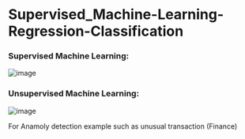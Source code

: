 # Supervised_Machine-Learning-Regression-Classification

### Supervised Machine Learning:
![image](https://github.com/ijaz-lab/Supervised_Machine-Learning-Regression-Classification/assets/78338522/e9d65b5b-78be-4a32-b557-a960815b6307)

### Unsupervised Machine Learning:

![image](https://github.com/ijaz-lab/Supervised_Machine-Learning-Regression-Classification/assets/78338522/2a9e6e70-ac00-4c43-8607-a0f7ec6b20dc)

For Anamoly detection example such as unusual transaction (Finance)
